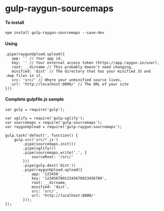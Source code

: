 # gulp-raygun-sourcemaps

#### To install

	npm install gulp-raygun-sourcemaps --save-dev

#### Using

	.pipe(raygunUpload.upload({
	   app: '' // Your app id,
	   key: '' // Your external access token (https://app.raygun.io/user),
	   root: __dirname // This probably doesn't need changing,
	   minified: 'dist' // The directory that has your minified JS and .map files in it,
	   src: 'src/' // Where your unminified source lives,
	   url: 'http://localhost:8000/' // The URL of your site
	}))


#### Complete gulpfile.js sample

	var gulp = require('gulp');
	
	var uglify = require('gulp-uglify');
	var sourcemaps = require('gulp-sourcemaps');
	var raygunUpload = require('gulp-raygun-sourcemaps');
	
	gulp.task('default', function() {
		gulp.src('src/*.js')
			.pipe(sourcemaps.init())
			.pipe(uglify())
			.pipe(sourcemaps.write('.', {
				sourceRoot: '/src/'
			}))
			.pipe(gulp.dest('dist'))
			.pipe(raygunUpload.upload({
				app: '123456',
				key: '12345678912345678923456789',
				root: __dirname,
				minified: 'dist',
				src: 'src/',
				url: 'http://localhost:8000/'
			}));
	});
